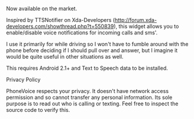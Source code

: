 Now available on the market.

Inspired by TTSNotifier on Xda-Developers (http://forum.xda-developers.com/showthread.php?t=550839), this widget allows you to enable/disable voice notifications for incoming calls and sms'.

I use it primarily for while driving so I won't have to fumble around with the phone before deciding if I should pull over and answer, but I imagine it would be quite useful in other situations as well.

This requires Android 2.1+ and Text to Speech data to be installed.

Privacy Policy

PhoneVoice respects your privacy. It doesn't have network access permission and so cannot transfer any personal information. Its sole purpose is to read out who is calling or texting. Feel free to inspect the source code to verify this.